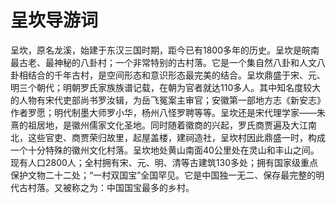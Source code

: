 # 呈坎导游词
呈坎，原名龙溪，始建于东汉三国时期，距今已有1800多年的历史。呈坎是皖南最古老、最神秘的八卦村；一个非常特别的古村落。它是一个集自然八卦和人文八卦相结合的千年古村，是空间形态和意识形态最完美的结合。呈坎鼎盛于宋、元、明三个朝代；明朝罗氏家族族谱记载，在朝为官者就达110多人。其中知名度较大的人物有宋代吏部尚书罗汝辑，为岳飞冤案主审官；安徽第一部地方志《新安志》作者罗愿；明代制墨大师罗小华，杨州八怪罗聘等等。呈坎还是宋代理学家——朱熹的祖居地，是徽州儒家文化圣地。同时随着徽商的兴起，罗氏商贾遍及大江南北，这些官吏、商贾荣归故里，起屋盖楼，建祠造社，呈坎村因此鼎盛一时，构成一个十分特殊的徽州文化村落。呈坎地处黄山南面40公里处在灵山和丰山之间。现有人口2800人；全村拥有宋、元、明、清等古建筑130多处；拥有国家级重点保护文物二十二处；“一村双国宝”全国罕见。它是中国独一无二、保存最完整的明代古村落。又被称之为：中国国宝最多的乡村。